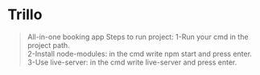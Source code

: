 # Trillo
>All-in-one booking app
Steps to run project:
1-Run your cmd in the project path.  
2-Install node-modules: 
  in the cmd write npm start and press enter.
3-Use live-server:
  in the cmd write live-server and press enter.

